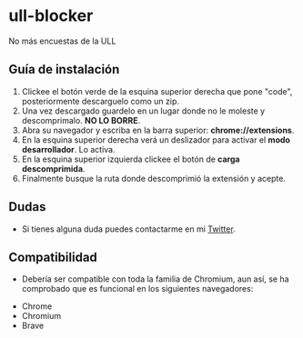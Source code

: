 # ull-blocker
No más encuestas de la ULL

## Guía de instalación
1. Clickee el botón verde de la esquina superior derecha que pone "code", posteriormente descarguelo como un zip.
2. Una vez descargado guardelo en un lugar donde no le moleste y descomprimalo. **NO LO BORRE**.
3. Abra su navegador y escriba en la barra superior: **chrome://extensions**.
4. En la esquina superior derecha verá un deslizador para activar el **modo desarrollador**. Lo activa.
5. En la esquina superior izquierda clickee el botón de **carga descomprimida**.
6. Finalmente busque la ruta donde descomprimió la extensión y acepte.

## Dudas
- Si tienes alguna duda puedes contactarme en mi [Twitter](https://twitter.com/mllim0).

## Compatibilidad
- Debería ser compatible con toda la familia de Chromium, aun así, se ha comprobado que es funcional en los siguientes navegadores:
* Chrome
* Chromium
* Brave

